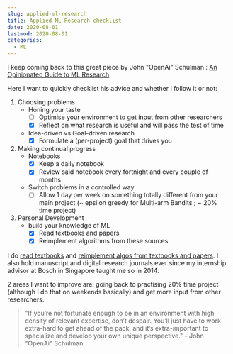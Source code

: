 ```yaml
---
slug: applied-ml-research
title: Applied ML Research checklist
date: 2020-08-01
lastmod: 2020-08-01
categories:
  - ML
---
```


I keep coming back to this great piece by John "OpenAi" Schulman : [An Opinionated Guide to ML Research](http://joschu.net/blog/opinionated-guide-ml-research.html).

Here I want to quickly checklist his advice and whether I follow it or not:

1. Choosing problems
    - Honing your taste
        - [ ] Optimise your environment to get input from other researchers
        - [x] Reflect on what research is useful and will pass the test of time
    - Idea-driven vs Goal-driven research
        - [x] Formulate a (per-project) goal that drives you
2. Making continual progress
    - Notebooks
        - [x] Keep a daily notebook
        - [x] Review said notebook every fortnight and every couple of months
    - Switch problems in a controlled way
        - [ ] Allow 1 day per week on something totally different from your main project (~ epsilon greedy for Multi-arm Bandits ; ~ 20% time project)
3. Personal Development
    - build your knowledge of ML
        - [x] Read textbooks and papers
        - [x] Reimplement algorithms from these sources

I do [read textbooks](https://www.goodreads.com/review/list/58757583?shelf=textbooks) and
[reimplement algos from textbooks and papers](https://github.com/louisguitton/papers-implemented).
I also hold manuscript and digital research journals ever since my internship advisor at Bosch
in Singapore taught me so in 2014.

2 areas I want to improve are: going back to practising 20% time project (although I do that on weekends basically)
and get more input from other researchers.

> "If you’re not fortunate enough to be in an environment with high density of relevant expertise, don’t despair. You’ll just have to work extra-hard to get ahead of the pack, and it’s extra-important to specialize and develop your own unique perspective." - John "OpenAi" Schulman

